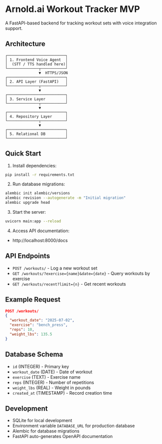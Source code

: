 # Arnold.ai Workout Tracker MVP

A FastAPI-based backend for tracking workout sets with voice integration support.

## Architecture

```
┌──────────────────────────┐
│ 1. Frontend Voice Agent  │
│  (STT / TTS handled here)│
└──────────────┬───────────┘
               ▼  HTTPS/JSON
┌──────────────────────────┐
│ 2. API Layer (FastAPI)   │
└──────────────┬───────────┘
               ▼
┌──────────────────────────┐
│ 3. Service Layer         │
└──────────────┬───────────┘
               ▼
┌──────────────────────────┐
│ 4. Repository Layer      │
└──────────────┬───────────┘
               ▼
┌──────────────────────────┐
│ 5. Relational DB         │
└──────────────────────────┘
```

## Quick Start

1. Install dependencies:
```bash
pip install -r requirements.txt
```

2. Run database migrations:
```bash
alembic init alembic/versions
alembic revision --autogenerate -m "Initial migration"
alembic upgrade head
```

3. Start the server:
```bash
uvicorn main:app --reload
```

4. Access API documentation:
- http://localhost:8000/docs

## API Endpoints

- `POST /workouts/` - Log a new workout set
- `GET /workouts/?exercise={name}&date={date}` - Query workouts by exercise
- `GET /workouts/recent?limit={n}` - Get recent workouts

## Example Request

```json
POST /workouts/
{
  "workout_date": "2025-07-02",
  "exercise": "bench_press",
  "reps": 10,
  "weight_lbs": 135.5
}
```

## Database Schema

- `id` (INTEGER) - Primary key
- `workout_date` (DATE) - Date of workout
- `exercise` (TEXT) - Exercise name
- `reps` (INTEGER) - Number of repetitions
- `weight_lbs` (REAL) - Weight in pounds
- `created_at` (TIMESTAMP) - Record creation time

## Development

- SQLite for local development
- Environment variable `DATABASE_URL` for production database
- Alembic for database migrations
- FastAPI auto-generates OpenAPI documentation